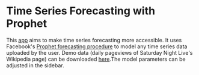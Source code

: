 # Time Series Forecasting with Prophet 

This [app](https://time-series-prophet.streamlit.app/) aims to make time series forecasting more accessible. It uses Facebook's [Prophet forecasting procedure](https://facebook.github.io/prophet/) to model any time series data uploaded by the user. Demo data (daily pageviews of Saturday Night Live's Wikipedia page) can be downloaded [here](https://github.com/andrewabeles/prophet/blob/main/SNL-wikipedia-pageviews-2022-2024.csv).The model parameters can be adjusted in the sidebar.
